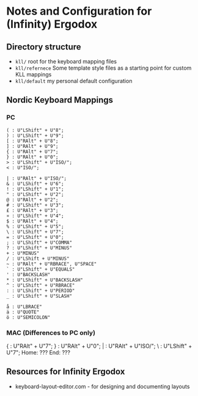 # Notes and Configuration for (Infinity) Ergodox

## Directory structure

- `kll/` root for the keyboard mapping files
- `kll/refernece` Some template style files as a starting point for custom KLL mappings
- `kll/default` my personal default configuration

## Nordic Keyboard Mappings

### PC

```
( : U"LShift" + U"8";
) : U"LShift" + U"9";
[ : U"RAlt" + U"8";
] : U"RAlt" + U"9";
{ : U"RAlt" + U"7";
} : U"RAlt" + U"0";
> : U"LShift" + U"ISO/";
< : U"ISO/";

| : U"RAlt" + U"ISO/";
& : U"LShift" + U"6";
! : U"LShift" + U"1";
" : U"LShift" + U"2";
@ : U"RAlt" + U"2";
# : U"LShift" + U"3";
£ : U"RAlt" + U"3";
¤ : U"LShift" + U"4";
$ : U"RAlt" + U"4";
% : U"LShift" + U"5";
\ : U"LShift" + U"7";
= : U"LShift" + U"0";
; : U"LShift" + U"COMMA"
? : U"LShift" + U"MINUS"
+ : U"MINUS"
/ : U"LShift + U"MINUS"
~ : U"RAlt" + U"RBRACE", U"SPACE"
` : U"LShift" + U"EQUALS"
' : U"BACKSLASH"
* : U"LShift" + U"BACKSLASH"
^ : U"LShift" + U"RBRACE"
: : U"LShift" + U"PERIOD"
_ : U"LShift" + U"SLASH"

å : U"LBRACE"
ä : U"QUOTE"
ö : U"SEMICOLON"
```

### MAC (Differences to PC only)
{ : U"RAlt" + U"7";
} : U"RAlt" + U"0";
| : U"RAlt" + U"ISO/";
\ : U"LShift" + U"7";
Home: ???
End: ???

## Resources for Infinity Ergodox

- keyboard-layout-editor.com - for designing and documenting layouts
